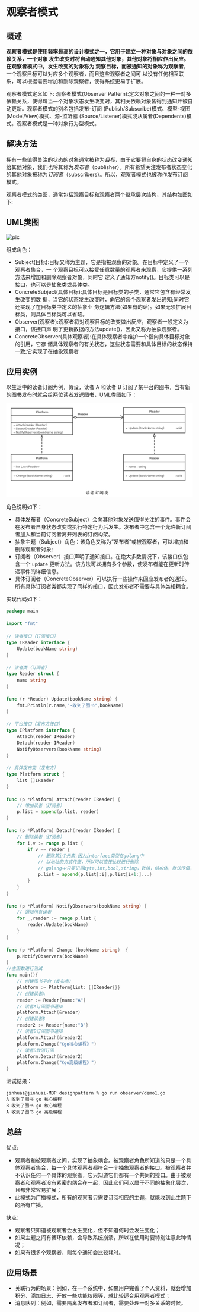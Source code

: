 # 观察者模式



## 概述

​		**观察者模式是使用频率最高的设计模式之一，**它用于建立一种对象与对象之间的依赖关系，一个对象
发生改变时将自动通知其他对象，其他对象将相应作出反应。在观察者模式中，发生改变的对象称为
**观察目标**，而被通知的对象称为**观察者**，一个观察目标可以对应多个观察者，而且这些观察者之间可
以没有任何相互联系，可以根据需要增加和删除观察者，使得系统更易于扩展。



观察者模式定义如下:
		观察者模式(Observer Pattern):定义对象之间的一种一对多依赖关系，使得每当一个对象状态发生改变时，其相关依赖对象皆得到通知并被自动更新。观察者模式的别名包括发布-订阅 (Publish/Subscribe)模式、模型-视图(Model/View)模式、源-监听器 (Source/Listener)模式或从属者(Dependents)模式。观察者模式是一种对象行为型模式。



## 解决方法



拥有一些值得关注的状态的对象通常被称为*目标*，由于它要将自身的状态改变通知给其他对象，我们也将其称为*发布者*（publisher）。所有希望关注发布者状态变化的其他对象被称为*订阅者*（subscribers）。所以，观察者模式也被称作发布订阅模式。



观察者模式的类图，通常包括观察目标和观察者两个继承层次结构，其结构如图如下:

## UML类图



![pic](https://doc.shiyanlou.com/courses/1851/1240622/deda5a17f26bfa56a5d5ff2176e1eea8-0)

组成角色：

* Subject(目标):目标又称为主题，它是指被观察的对象。在目标中定义了一个观察者集合，一 个观察目标可以接受任意数量的观察者来观察，它提供一系列方法来增加和删除观察者对象，同时它 定义了通知方notify()。目标类可以是接口，也可以是抽象类或具体类。
* ConcreteSubject(具体目标):具体目标是目标类的子类，通常它包含有经常发生改变的数 据，当它的状态发生改变时，向它的各个观察者发出通知;同时它还实现了在目标类中定义的抽象业 务逻辑方法(如果有的话)。如果无须扩展目标类，则具体目标类可以省略。
* Observer(观察者):观察者将对观察目标的改变做出反应，观察者一般定义为接口，该接口声 明了更新数据的方法update()，因此又称为抽象观察者。
* ConcreteObserver(具体观察者):在具体观察者中维护一个指向具体目标对象的引用，它存 储具体观察者的有关状态，这些状态需要和具体目标的状态保持一致;它实现了在抽象观察者



## 应用实例

以生活中的读者订阅为例，假设，读者 A 和读者 B 订阅了某平台的图书，当有新的图书发布时就会给两位读者发送图书，UML类图如下：

![pic](https://github.com/wangjinh/picture/blob/master/observer.png)



角色说明如下：

- 具体发布者（ConcreteSubject）会向其他对象发送值得关注的事件。事件会在发布者自身状态改变或执行特定行为后发生。发布者中包含一个允许新订阅者加入和当前订阅者离开列表的订阅构架。
- 抽象主题（Subject）角色：该角色又称为“发布者”或被观察者，可以增加和删除观察者对象;
- 订阅者（Observer）接口声明了通知接口。在绝大多数情况下，该接口仅包含一个 `update` 更新方法。该方法可以拥有多个参数，使发布者能在更新时传递事件的详细信息。
- 具体订阅者（ConcreteObserver）可以执行一些操作来回应发布者的通知。所有具体订阅者类都实现了同样的接口，因此发布者不需要与具体类相耦合。



实现代码如下：

```go
package main

import "fmt"

// 读者接口（订阅接口）
type IReader interface {
    Update(bookName string)
}

// 读者类（订阅者）
type Reader struct {
    name string
}

func (r *Reader) Update(bookName string) {
    fmt.Println(r.name,"-收到了图书",bookName)
}

// 平台接口（发布方接口）
type IPlatform interface {
    Attach(reader IReader)
    Detach(reader IReader)
    NotifyObservers(bookName string)
}

// 具体发布类（发布方）
type Platform struct {
    list []IReader
}

func (p *Platform) Attach(reader IReader) {
    // 增加读者（订阅者）
    p.list = append(p.list, reader)
}

func (p *Platform) Detach(reader IReader) {
    // 删除读者（订阅者）
    for i,v := range p.list {
        if v == reader {
            // 删除第i个元素,因为interface类型在golang中
            // 以地址的方式传递，所以可以直接比较进行删除
            // golang中只要记得byte,int,bool,string，数组，结构体，默认传值，其他的默认传地址即可
            p.list = append(p.list[:i],p.list[i+1:]...)
        }
    }
}

func (p *Platform) NotifyObservers(bookName string) {
    // 通知所有读者
    for _,reader := range p.list {
        reader.Update(bookName)
    }
}

func (p *Platform) Change (bookName string)  {
    p.NotifyObservers(bookName)
}
//主函数进行测试
func main(){
    // 创建图书平台（发布者）
    platform := Platform{list: []IReader{}}
    // 创建读者A
    reader := Reader{name:"A"}
    // 读者A订阅图书通知
    platform.Attach(&reader)
    // 创建读者B
    reader2 := Reader{name:"B"}
    // 读者B订阅图书通知
    platform.Attach(&reader2)
    platform.Change("《go核心编程》")
    // 读者B取消订阅
    platform.Detach(&reader2)
    platform.Change("《go高级编程》")
}
```

测试结果：

```sh
jinhuai@jinhuai-MBP designpattern % go run observer/demo1.go
A 收到了图书 go 核心编程
B 收到了图书 go 核心编程
A 收到了图书 go 高级编程
```



## 总结



优点:

- 观察者和被观察者之间，实现了抽象耦合。被观察者角色所知道的只是一个具体观察者集合，每一个具体观察者都符合一个抽象观察者的接口。被观察者并不认识任何一个具体的观察者，它只知道它们都有一个共同的接口。由于被观察者和观察者没有紧密的耦合在一起，因此它们可以属于不同的抽象化层次，且都非常容易扩展；
- 此模式为广播模式，所有的观察者只需要订阅相应的主题，就能收到此主题下的所有广播。

缺点:

- 观察者只知道被观察者会发生变化，但不知道何时会发生变化；
- 如果主题之间有循环依赖，会导致系统崩溃，所以在使用时要特别注意此种情况；
- 如果有很多个观察者，则每个通知会比较耗时。

## 应用场景

- 关联行为的场景：例如，在一个系统中，如果用户完善了个人资料，就会增加积分、添加日志、开放一些功能权限等，就比较适合用观察者模式；
- 消息队列：例如，需要隔离发布者和订阅者，需要处理一对多关系的时候。



